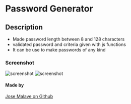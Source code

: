# Password Generator

## Description

- Made password length between 8 and 128 characters
- validated password and criteria given with js functions
- It can be use to make passwords of any kind

### Screenshot

![screenshot](src/screen1.png)
![screenshot](src/screen2.png)

#### Made by

[Jose Malave on Github](http://github.com/jmalave15)
